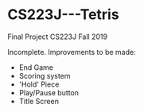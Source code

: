 # CS223J---Tetris
Final Project CS223J Fall 2019

Incomplete.
Improvements to be made:
- End Game
- Scoring system
- 'Hold' Piece
- Play/Pause button
- Title Screen
